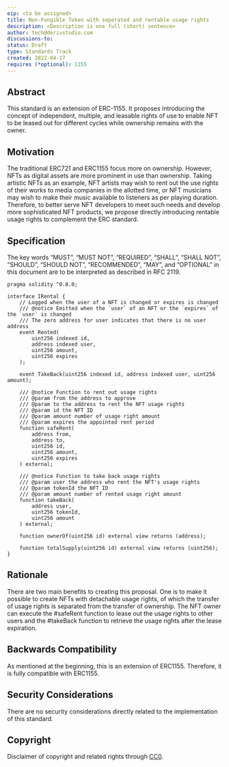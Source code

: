 ```yaml
---
eip: <to be assigned>
title: Non-Fungible Token with seperated and rentable usage rights
description: <Description is one full (short) sentence>
author: tech@derivstudio.com
discussions-to: 
status: Draft
type: Standards Track
created: 2022-04-17
requires (*optional): 1155
---
```


## Abstract
This standard is an extension of ERC-1155. It proposes introducing the concept of independent, multiple, and leasable rights of use to enable NFT to be leased out for different cycles while ownership remains with the owner.

## Motivation
The traditional ERC721 and ERC1155 focus more on ownership. However, NFTs as digital assets are more prominent in use than ownership. Taking artistic NFTs as an example, NFT artists may wish to rent out the use rights of their works to media companies in the allotted time, or NFT musicians may wish to make their music available to listeners as per playing duration. 
Therefore, to better serve NFT developers to meet such needs and develop more sophisticated NFT products, we propose directly introducing rentable usage rights to complement the ERC standard.


## Specification
The key words “MUST”, “MUST NOT”, “REQUIRED”, “SHALL”, “SHALL NOT”, “SHOULD”, “SHOULD NOT”, “RECOMMENDED”, “MAY”, and “OPTIONAL” in this document are to be interpreted as described in RFC 2119.

```
pragma solidity ^0.8.0;

interface IRental {
    // Logged when the user of a NFT is changed or expires is changed
    /// @notice Emitted when the `user` of an NFT or the `expires` of the `user` is changed
    /// The zero address for user indicates that there is no user address
    event Rented(
        uint256 indexed id,
        address indexed user,
        uint256 amount,
        uint256 expires
    );

    event TakeBack(uint256 indexed id, address indexed user, uint256 amount);

    /// @notice Function to rent out usage rights
    /// @param from the address to approve
    /// @param to the address to rent the NFT usage rights
    /// @param id the NFT ID
    /// @param amount number of usage right amount
    /// @param expires the appointed rent period
    function safeRent(
        address from,
        address to,
        uint256 id,
        uint256 amount,
        uint256 expires
    ) external;

    /// @notice Function to take back usage rights
    /// @param user the address who rent the NFT's usage rights
    /// @param tokenId the NFT ID
    /// @param amount number of rented usage right amount
    function takeBack(
        address user,
        uint256 tokenId,
        uint256 amount
    ) external;

    function ownerOf(uint256 id) external view returns (address);

    function totalSupply(uint256 id) external view returns (uint256);
}

```
## Rationale
There are two main benefits to creating this proposal. One is to make it possible to create NFTs with detachable usage rights, of which the transfer of usage rights is separated from the transfer of ownership. The NFT owner can execute the #safeRent function to lease out the usage rights to other users and the #takeBack function to retrieve the usage rights after the lease expiration.

## Backwards Compatibility
As mentioned at the beginning, this is an extension of ERC1155. Therefore, it is fully compatible with ERC1155.

## Security Considerations
There are no security considerations directly related to the implementation of this standard.

## Copyright
Disclaimer of copyright and related rights through [CC0](../LICENSE.md).

